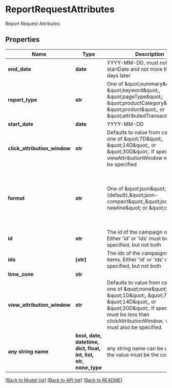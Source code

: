 # ReportRequestAttributes

Report Request Attributes

## Properties
Name | Type | Description | Notes
------------ | ------------- | ------------- | -------------
**end_date** | **date** | YYYY-MM-DD, must not be before startDate and not more than 100 days later | 
**report_type** | **str** | One of \&quot;summary\&quot;, \&quot;keyword\&quot;, \&quot;pageType\&quot;, \&quot;productCategory\&quot;, \&quot;product\&quot;, or \&quot;attributedTransactions\&quot; | 
**start_date** | **date** | YYYY-MM-DD | 
**click_attribution_window** | **str** | Defaults to value from campaign or one of \&quot;7D\&quot;, \&quot;14D\&quot;, or \&quot;30D\&quot;. If specified, viewAttributionWindow must also be specified | [optional] 
**format** | **str** | One of \&quot;json\&quot; (default),\&quot;json-compact\&quot;,\&quot;json-newline\&quot; or \&quot;csv\&quot; | [optional]  if omitted the server will use the default value of "json"
**id** | **str** | The id of the campaign or line item.  Either &#39;id&#39; or &#39;ids&#39; must be specified, but not both | [optional] 
**ids** | **[str]** | The ids of the campaigns or line items.  Either &#39;id&#39; or &#39;ids&#39; must be specified, but not both | [optional] 
**time_zone** | **str** |  | [optional] 
**view_attribution_window** | **str** | Defaults to value from campaign or one of \&quot;none\&quot;, \&quot;1D\&quot;, \&quot;7D\&quot;, \&quot;14D\&quot;, or \&quot;30D\&quot;. If specified, must be less than clickAttributionWindow, which must also be specified. | [optional] 
**any string name** | **bool, date, datetime, dict, float, int, list, str, none_type** | any string name can be used but the value must be the correct type | [optional]

[[Back to Model list]](../README.md#documentation-for-models) [[Back to API list]](../README.md#documentation-for-api-endpoints) [[Back to README]](../README.md)


